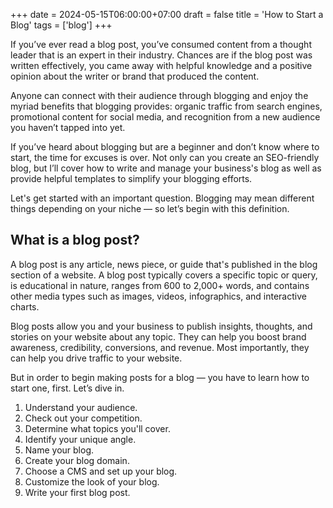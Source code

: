 +++
date = 2024-05-15T06:00:00+07:00
draft = false
title = 'How to Start a Blog'
tags = ['blog']
+++

If you’ve ever read a blog post, you’ve consumed content from a thought leader that is an expert in their industry. Chances are if the blog post was written effectively, you came away with helpful knowledge and a positive opinion about the writer or brand that produced the content.

Anyone can connect with their audience through blogging and enjoy the myriad benefits that blogging provides: organic traffic from search engines, promotional content for social media, and recognition from a new audience you haven’t tapped into yet.

If you’ve heard about blogging but are a beginner and don’t know where to start, the time for excuses is over. Not only can you create an SEO-friendly blog, but I’ll cover how to write and manage your business's blog as well as provide helpful templates to simplify your blogging efforts.

Let's get started with an important question. Blogging may mean different things depending on your niche — so let’s begin with this definition.

## What is a blog post?

A blog post is any article, news piece, or guide that's published in the blog section of a website. A blog post typically covers a specific topic or query, is educational in nature, ranges from 600 to 2,000+ words, and contains other media types such as images, videos, infographics, and interactive charts.

Blog posts allow you and your business to publish insights, thoughts, and stories on your website about any topic. They can help you boost brand awareness, credibility, conversions, and revenue. Most importantly, they can help you drive traffic to your website.

But in order to begin making posts for a blog — you have to learn how to start one, first. Let’s dive in.

1. Understand your audience.
2. Check out your competition.
3. Determine what topics you'll cover.
4. Identify your unique angle.
5. Name your blog.
6. Create your blog domain.
7. Choose a CMS and set up your blog.
8. Customize the look of your blog.
9. Write your first blog post.
